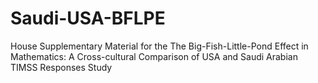 Saudi-USA-BFLPE
===============

House Supplementary Material for the The Big-Fish-Little-Pond Effect in Mathematics:  A Cross-cultural Comparison of USA and Saudi Arabian TIMSS Responses Study
